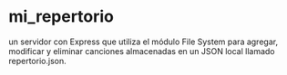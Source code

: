 # mi_repertorio
un servidor con Express que utiliza el módulo File System para agregar, modificar y eliminar canciones almacenadas en un JSON local llamado repertorio.json.
